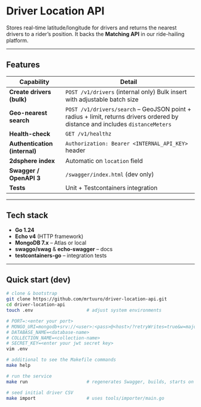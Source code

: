 # Driver Location API

Stores real-time latitude/longitude for drivers and returns the nearest
drivers to a rider’s position. It backs the **Matching API** in our
ride-hailing platform.

---

## Features

| Capability                         | Detail |
|-----------------------------------|--------|
| **Create drivers (bulk)**         | `POST /v1/drivers` (internal only) Bulk insert with adjustable batch size |
| **Geo-nearest search**            | `POST /v1/drivers/search` – GeoJSON point + radius + limit, returns drivers ordered by distance and includes `distanceMeters` |
| **Health-check**                  | `GET /v1/healthz` |
| **Authentication (internal)**     | `Authorization: Bearer <INTERNAL_API_KEY>` header |
| **2dsphere index**                | Automatic on `location` field |
| **Swagger / OpenAPI 3**           | `/swagger/index.html` (dev only) |
| **Tests**                         | Unit + Testcontainers integration |

---

##  Tech stack

* **Go 1.24**  
* **Echo v4** (HTTP framework)  
* **MongoDB 7.x** – Atlas or local  
* **swaggo/swag** & **echo-swagger** – docs  
* **testcontainers-go** – integration tests  

---

##  Quick start (dev)

```bash
# clone & bootstrap
git clone https://github.com/mrtuuro/driver-location-api.git
cd driver-location-api
touch .env                    # adjust system environments

# PORT=:<enter your port>
# MONGO_URI=mongodb+srv://<user>:<pass>@<host>/?retryWrites=true&w=majority
# DATABASE_NAME=<database-name>
# COLLECTION_NAME=<collection-name>
# SECRET_KEY=<enter your jwt secret key>
vim .env

# additional to see the Makefile commands
make help

# run the service
make run                      # regenerates Swagger, builds, starts on <your-port>

# seed initial driver CSV
make import                   # uses tools/importer/main.go
